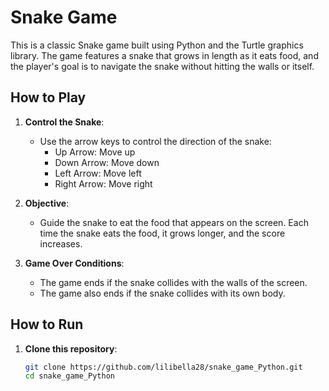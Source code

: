 # Snake Game

This is a classic Snake game built using Python and the Turtle graphics library. The game features a snake that grows in length as it eats food, and the player's goal is to navigate the snake without hitting the walls or itself.

## How to Play

1. **Control the Snake**:
   - Use the arrow keys to control the direction of the snake:
     - Up Arrow: Move up
     - Down Arrow: Move down
     - Left Arrow: Move left
     - Right Arrow: Move right

2. **Objective**:
   - Guide the snake to eat the food that appears on the screen. Each time the snake eats the food, it grows longer, and the score increases.

3. **Game Over Conditions**:
   - The game ends if the snake collides with the walls of the screen.
   - The game also ends if the snake collides with its own body.

## How to Run

1. **Clone this repository**:
   ```sh
   git clone https://github.com/lilibella28/snake_game_Python.git
   cd snake_game_Python
